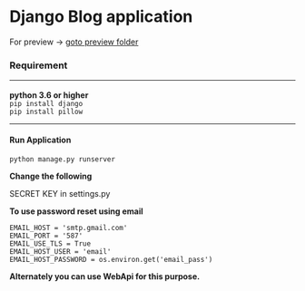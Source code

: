 # Django Blog application

For preview -> [goto preview folder](preview/)

### Requirement<br><hr>
**python 3.6 or higher** <br>
`pip install django`<br>
`pip install pillow`<br>
<hr>

#### Run Application <br>
  
  `python manage.py runserver`

**Change the following** <br>

SECRET KEY in settings.py

**To use password reset using email**

`EMAIL_HOST = 'smtp.gmail.com'`<br>
`EMAIL_PORT = '587'`<br>
`EMAIL_USE_TLS = True`<br>
`EMAIL_HOST_USER = 'email'`<br>
`EMAIL_HOST_PASSWORD = os.environ.get('email_pass')`

**Alternately you can use WebApi for this purpose.**
